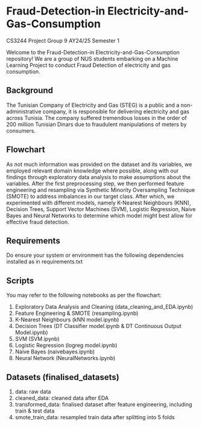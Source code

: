 # Fraud-Detection-in Electricity-and-Gas-Consumption
CS3244 Project Group 9 AY24/25 Semester 1

Welcome to the Fraud-Detection-in Electricity-and-Gas-Consumption repository! We are a group of NUS students embarking on a Machine Learning Project to conduct Fraud Detection of electricity and gas consumption.

## Background
The Tunisian Company of Electricity and Gas (STEG) is a public and a non-administrative company, it is responsible for delivering electricity and gas across Tunisia. The company suffered tremendous losses in the order of 200 million Tunisian Dinars due to fraudulent manipulations of meters by consumers.

## Flowchart
As not much information was provided on the dataset and its variables, we employed relevant domain knowledge where possible, along with our findings through exploratory data analysis to make assumptions about the variables. After the first preprocessing step, we then performed feature engineering and resampling via Synthetic Minority Oversampling Technique (SMOTE) to address imbalances in our target class. After which, we experimented with different models, namely K-Nearest Neighbours (KNN), Decision Trees, Support Vector Machines (SVM), Logistic Regression, Naive Bayes and Neural Networks to determine which model might best allow for effective fraud detection. 

## Requirements
Do ensure your system or environment has the following dependencies installed as in requirements.txt

## Scripts
You may refer to the following notebooks as per the flowchart:
1. Exploratory Data Analysis and Cleaning (data_cleaning_and_EDA.ipynb)
2. Feature Engineering & SMOTE (resampling.ipynb)
3. K-Nearest Neighbours (kNN model.ipynb)
4. Decision Trees (DT Classifier model.ipynb & DT Continuous Output Model.ipynb)
5. SVM (SVM.ipynb)
6. Logistic Regression (logreg model.ipynb)
7. Naive Bayes (naivebayes.ipynb)
8. Neural Network (NeuralNetworks.ipynb)

## Datasets (finalised_datasets)
1. data: raw data
2. cleaned_data: cleaned data after EDA
3. transformed_data: finalised dataset after feature engineering, including train & test data
4. smote_train_data: resampled train data after splitting into 5 folds